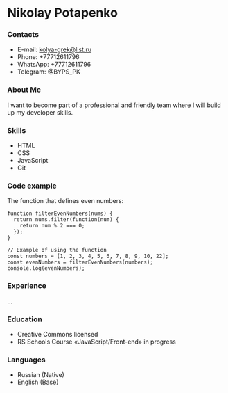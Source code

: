 # Nikolay Potapenko

### Contacts
* E-mail: kolya-grek@list.ru
* Phone: +77712611796
* WhatsApp: +77712611796
* Telegram: @BYPS_PK

### About Me

I want to become part of a professional and friendly team where I will build up my developer skills.

### Skills

* HTML
* CSS
* JavaScript
* Git

### Code example

The function that defines even numbers:
```
function filterEvenNumbers(nums) {
  return nums.filter(function(num) {
    return num % 2 === 0;
  });
}

// Example of using the function
const numbers = [1, 2, 3, 4, 5, 6, 7, 8, 9, 10, 22];
const evenNumbers = filterEvenNumbers(numbers);
console.log(evenNumbers);
```

### Experience
...

### Education

* Creative Commons licensed
* RS Schools Course «JavaScript/Front-end» in progress

### Languages

* Russian (Native)
* English (Base)